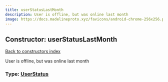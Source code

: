 ```yaml
---
title: userStatusLastMonth
description: User is offline, but was online last month
image: https://docs.madelineproto.xyz/favicons/android-chrome-256x256.png
---
```

## Constructor: userStatusLastMonth  
[Back to constructors index](index.md)



User is offline, but was online last month




### Type: [UserStatus](../types/UserStatus.md)


